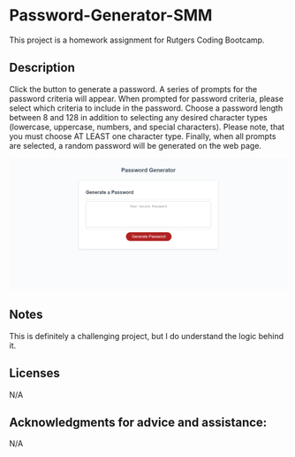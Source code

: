 # Password-Generator-SMM

This project is a homework assignment for Rutgers Coding Bootcamp.

## Description 
Click the button to generate a password. A series of prompts for the password criteria will appear. When prompted for password criteria, please select which criteria to include in the password. Choose a password length between 8 and 128 in addition to selecting any desired character types (lowercase, uppercase, numbers, and special characters). Please note, that you must choose AT LEAST one character type. Finally, when all prompts are selected, a random password will be generated on the web page.


![ScreenShot](assets/images/ScreenShot.png "ScreenShot")

## Notes
This is definitely a challenging project, but I do understand the logic behind it.

## Licenses
N/A

## Acknowledgments for advice and assistance:
N/A